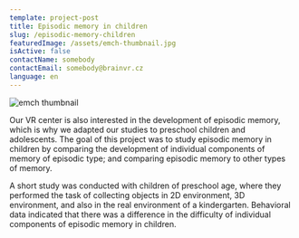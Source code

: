 ```yaml
---
template: project-post
title: Episodic memory in children
slug: /episodic-memory-children
featuredImage: /assets/emch-thumbnail.jpg
isActive: false
contactName: somebody
contactEmail: somebody@brainvr.cz
language: en
---
```


![emch thumbnail](/emch-thumbnail.jpg)

Our VR center is also interested in the development of episodic memory, which is why we adapted our studies to preschool children and adolescents. The goal of this project was to study episodic memory in children by comparing the development of individual components of memory of episodic type; and comparing episodic memory to other types of memory.

A short study was conducted with children of preschool age, where they performed the task of collecting objects in 2D environment, 3D environment, and also in the real environment of a kindergarten. Behavioral data indicated that there was a difference in the difficulty of individual components of episodic memory in children.
